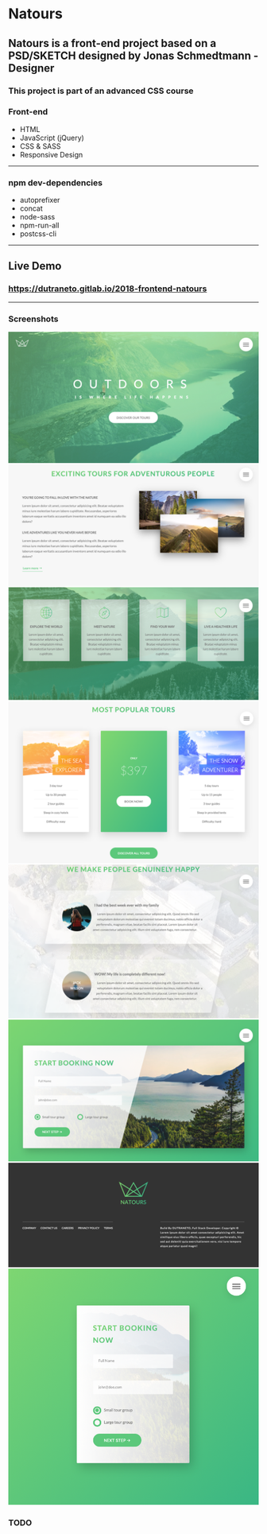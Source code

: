 # Natours

## Natours is a front-end project based on a PSD/SKETCH designed by Jonas Schmedtmann - Designer

### This project is part of an advanced CSS course

### Front-end

- HTML
- JavaScript (jQuery)
- CSS & SASS
- Responsive Design

---

### npm dev-dependencies

- autoprefixer
- concat
- node-sass
- npm-run-all
- postcss-cli

---

## Live Demo

### https://dutraneto.gitlab.io/2018-frontend-natours

---

### Screenshots

![](front-end/header.png)
![](front-end/info.png)
![](front-end/desc.png)
![](front-end/prices.png)
![](front-end/testmonials.png)
![](front-end/book.png)
![](front-end/footer.png)
![](front-end/responsive.png)

### TODO
